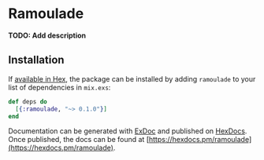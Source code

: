 # Ramoulade

**TODO: Add description**

## Installation

If [available in Hex](https://hex.pm/docs/publish), the package can be installed
by adding `ramoulade` to your list of dependencies in `mix.exs`:

```elixir
def deps do
  [{:ramoulade, "~> 0.1.0"}]
end
```

Documentation can be generated with [ExDoc](https://github.com/elixir-lang/ex_doc)
and published on [HexDocs](https://hexdocs.pm). Once published, the docs can
be found at [https://hexdocs.pm/ramoulade](https://hexdocs.pm/ramoulade).

